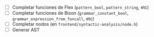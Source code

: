 - [ ] Completar funciones de Flex (`pattern_bool`, `pattern_string`, etc)
- [ ] Completar funciones de Bison (`grammar_constant_bool`, `grammar_expression_from_funcall`, etc)
- [ ] Completar nodos (en `frontend/syntactic-analysis/node.h`)
- [ ] Generar AST
